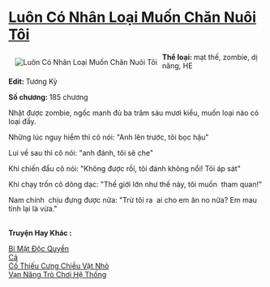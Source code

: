 <a href="https://utruyen.com/luon-co-nhan-loai-muon-chan-nuoi-toi/13220/" title="Luôn Có Nhân Loại Muốn Chăn Nuôi Tôi"><h1>Luôn Có Nhân Loại Muốn Chăn Nuôi Tôi</h1></a><div style="display:table"><img align="right" style="float: left; padding: 10px;" src="https://utruyen.com/images/story/200x260/luon-co-nhan-loai-muon-chan-nuoi-toi.jpg" alt="Luôn Có Nhân Loại Muốn Chăn Nuôi Tôi"><b>Thể loại: </b>mạt thế, zombie, dị năng, HE<p></p><b>Edit: </b>Tương Kỳ​<p></p><b>Số chương: </b>185 chương<p></p>Nhặt được zombie, ngốc manh đủ ba trăm sáu mươi kiểu, muốn loại nào có loại đấy.<p></p>Những lúc nguy hiểm thì cô nói: "Anh lên trước, tôi bọc hậu"<p></p>Lui về sau thì cô nói: "anh đánh, tôi sẽ che"<p></p>Khi chiến đấu cô nói: "Không được rồi, tôi đánh không nổi! Tôi áp sát"<p></p>Khi chạy trốn cô dõng dạc: "Thế giới lớn như thế này, tôi muốn  tham quan!"<p></p>Nam chính  chịu đựng được nữa: "Trừ tôi ra  ai cho em ăn no nữa? Em mau tỉnh lại là vừa."​</div><p><br><b>Truyện Hay Khác :</b></p><a href="https://utruyen.com/bi-mat-doc-quyen/17845/" alt="Bí Mật Độc Quyền">Bí Mật Độc Quyền</a><br/><a href="https://dammy2019.blogspot.com/2019/11/ca.html" alt="Cá">Cá</a><br/><a href="https://www.flickr.com/photos/183745219@N08/49115680353/" alt="Cố Thiếu Cưng Chiều Vật Nhỏ">Cố Thiếu Cưng Chiều Vật Nhỏ</a><br/><a href="https://truyenngontinhay.wordpress.com/2019/10/03/van-nang-tro-choi-he-thong/" alt="Vạn Năng Trò Chơi Hệ Thống">Vạn Năng Trò Chơi Hệ Thống</a><br/>